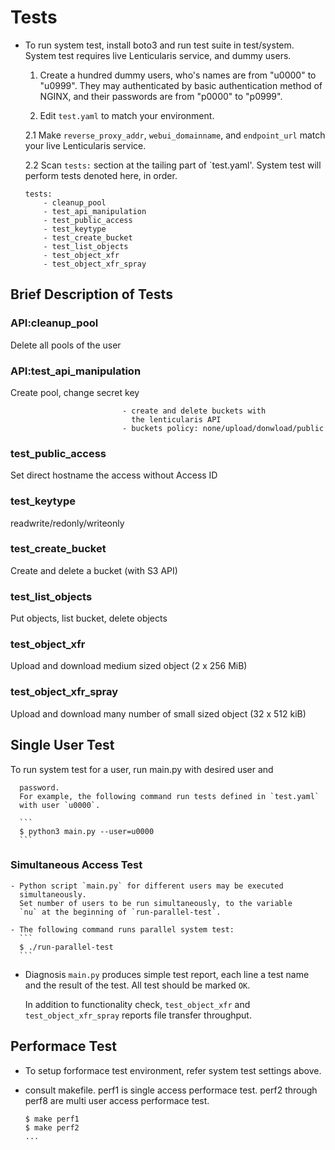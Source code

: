 # Tests

  - To run system test, install boto3 and run test suite in test/system.
    System test requires live Lenticularis service, and dummy users.

    1. Create a hundred dummy users, who's names are from "u0000" to "u0999".
      They may authenticated by basic authentication method of NGINX,
      and their passwords are from "p0000" to "p0999".

    2.  Edit `test.yaml` to match your environment.

      2.1
        Make `reverse_proxy_addr`, `webui_domainname`, and `endpoint_url` match
        your live Lenticularis service.

      2.2
        Scan `tests:` section at the tailing part of `test.yaml'.
        System test will perform tests denoted here, in order.

      ```
      tests:
          - cleanup_pool
          - test_api_manipulation
          - test_public_access
          - test_keytype
          - test_create_bucket
          - test_list_objects
          - test_object_xfr
          - test_object_xfr_spray
      ```

## Brief Description of Tests

### API:cleanup_pool

Delete all pools of the user

### API:test_api_manipulation

Create pool, change secret key

                             - create and delete buckets with
                               the lenticularis API
                             - buckets policy: none/upload/donwload/public

### test_public_access

Set direct hostname the access without Access ID

### test_keytype

readwrite/redonly/writeonly

### test_create_bucket

Create and delete a bucket (with S3 API)

### test_list_objects

Put objects, list bucket, delete objects

### test_object_xfr

Upload and download medium sized object (2 x 256 MiB)

### test_object_xfr_spray

Upload and download many number of small sized object (32 x 512 kiB)


## Single User Test

To run system test for a user, run main.py with desired user and

      password.
      For example, the following command run tests defined in `test.yaml`
      with user `u0000`.

      ```
      $ python3 main.py --user=u0000
      ```

### Simultaneous Access Test

    - Python script `main.py` for different users may be executed
      simultaneously.
      Set number of users to be run simultaneously, to the variable
      `nu` at the beginning of `run-parallel-test`.

    - The following command runs parallel system test:
      ```
      $ ./run-parallel-test
      ```

  + Diagnosis
    `main.py` produces simple test report, each line a test name and
    the result of the test.  All test should be marked `OK`.

    In addition to functionality check, `test_object_xfr` and
    `test_object_xfr_spray` reports file transfer throughput.

## Performace Test

  - To setup forformace test environment, refer system test settings above.

  - consult makefile. perf1 is single access performace test.
    perf2 through perf8 are multi user access performace test.
    ```
    $ make perf1
    $ make perf2
    ...
